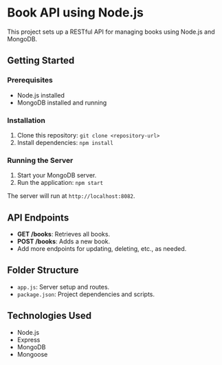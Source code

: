 # Book API using Node.js

This project sets up a RESTful API for managing books using Node.js and MongoDB.

## Getting Started

### Prerequisites
- Node.js installed
- MongoDB installed and running

### Installation
1. Clone this repository: `git clone <repository-url>`
2. Install dependencies: `npm install`

### Running the Server
1. Start your MongoDB server.
2. Run the application: `npm start`

The server will run at `http://localhost:8082`.

## API Endpoints

- **GET /books**: Retrieves all books.
- **POST /books**: Adds a new book.
- Add more endpoints for updating, deleting, etc., as needed.

## Folder Structure
- `app.js`: Server setup and routes.
- `package.json`: Project dependencies and scripts.

## Technologies Used
- Node.js
- Express
- MongoDB
- Mongoose
